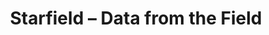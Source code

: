 ---
title: Starfield – Data from the Field
builder: true
type: coming-soon

# Content section
sections:
  - headerSection
  - servicesSection
  - subscribeSection
  - contactSection
  - mapSection

# Background effect
starfieldEffect: 
  enable: true
  speed: 2
  density: 115
  backgroundColor: "#0a0a0a"
  starColor: "rgb(222,222,222)"

---